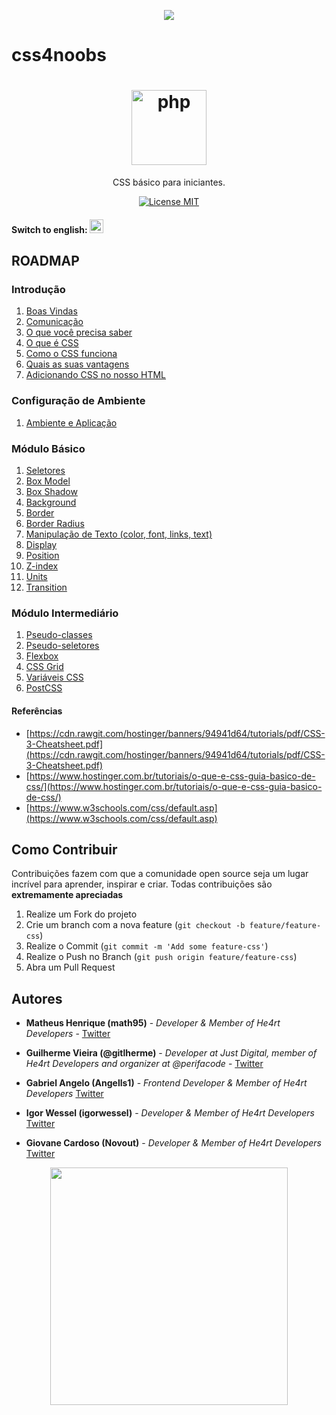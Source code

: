 <p align="center">
  <a href="https://github.com/he4rt/4noobs" target="_blank">
    <img src="./img/id-4noobs/header-4noobs.svg">
  </a>
</p>

# css4noobs

<h1 align="center"><img src="./img/logo-css.png" alt="php" width="120"></h1>

<p align="center">CSS básico para iniciantes.</p>

<p align="center">
  <a href="https://opensource.org/licenses/MIT">
    <img src="https://img.shields.io/badge/License-MIT-blue.svg" alt="License MIT">
  </a>
</p>


#### Switch to english: <kbd>[<img title="English" alt="English" src="https://cdn.staticaly.com/gh/hjnilsson/country-flags/master/svg/us.svg" width="22">](english/README.en.md)</kbd>

## ROADMAP

### Introdução

1. [Boas Vindas](/Introducao/boas-vindas.md)
2. [Comunicação](/Introducao/comunicacao.md)
3. [O que você precisa saber](/Introducao/o-que-voce-precisa-saber.md)
4. [O que é CSS](/Introducao/o-que-e-css.md)
5. [Como o CSS funciona](/Introducao/como-o-css-funciona.md)
6. [Quais as suas vantagens](/Introducao/quais-suas-vantagens.md)
7. [Adicionando CSS no nosso HTML](/Introducao/adicionando-css-no-html.md)

### Configuração de Ambiente

1. [Ambiente e Aplicação](/Ambiente/plugins.md)

### Módulo Básico

1. [Seletores](/Modulo-Basico/selectors.md)
2. [Box Model](/Modulo-Basico/box-model.md)
3. [Box Shadow](/Modulo-Basico/box-shadow.md)
4. [Background](/Modulo-Basico/background.md)
5. [Border](/Modulo-Basico/border.md)
6. [Border Radius](/Modulo-Basico/border-radius.md)
7. [Manipulação de Texto (color, font, links, text)](/Modulo-Basico/manipulacao-texto.md)
8. [Display](/Modulo-Basico/display.md)
9. [Position](/Modulo-Basico/position.md)
10. [Z-index](/Modulo-Basico/z-index.md)
11. [Units](/Modulo-Basico/units.md)
12. [Transition](/Modulo-Basico/transition.md)

### Módulo Intermediário

1. [Pseudo-classes](/Modulo-Intermediario/pseudo-classes.md)
2. [Pseudo-seletores](/Modulo-Intermediario/pseudo-seletores.md)
3. [Flexbox](/Modulo-Intermediario/flexbox.md)
4. [CSS Grid](/Modulo-Intermediario/css-grid.md)
5. [Variáveis CSS](/Modulo-Intermediario/variables.md)
6. [PostCSS](/Modulo-Intermediario/postcss.md)

#### Referências

- [https://cdn.rawgit.com/hostinger/banners/94941d64/tutorials/pdf/CSS-3-Cheatsheet.pdf](https://cdn.rawgit.com/hostinger/banners/94941d64/tutorials/pdf/CSS-3-Cheatsheet.pdf)
- [https://www.hostinger.com.br/tutoriais/o-que-e-css-guia-basico-de-css/](https://www.hostinger.com.br/tutoriais/o-que-e-css-guia-basico-de-css/)
- [https://www.w3schools.com/css/default.asp](https://www.w3schools.com/css/default.asp)

## Como Contribuir

Contribuições fazem com que a comunidade open source seja um lugar incrível para aprender, inspirar e criar. Todas contribuições
são **extremamente apreciadas**

1. Realize um Fork do projeto
2. Crie um branch com a nova feature (`git checkout -b feature/feature-css`)
3. Realize o Commit (`git commit -m 'Add some feature-css'`)
4. Realize o Push no Branch (`git push origin feature/feature-css`)
5. Abra um Pull Request

## Autores

- **Matheus Henrique (math95)** - _Developer & Member of He4rt Developers_ - [Twitter](https://twitter.com/math__95)

- **Guilherme Vieira (@gitlherme)** - _Developer at Just Digital, member of He4rt Developers and organizer at @perifacode_ - [Twitter](https://twitter.com/gitlherme)

- **Gabriel Angelo (Angells1)** - _Frontend Developer & Member of He4rt Developers_ [Twitter](https://twitter.com/edea_dinsid)

- **Igor Wessel (igorwessel)** - _Developer & Member of He4rt Developers_ [Twitter](https://twitter.com/igor_wessel)

- **Giovane Cardoso (Novout)** - _Developer & Member of He4rt Developers_ [Twitter](https://twitter.com/NovoutT)

<p align="center">
  <a href="https://github.com/he4rt/4noobs" target="_blank">
    <img src="./img/id-4noobs/footer-4noobs.svg" width="380">
  </a>
</p>
